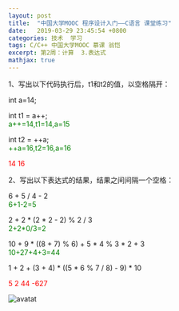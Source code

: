 ```yaml
---
layout: post
title:  "中国大学MOOC 程序设计入门——C语言 课堂练习"
date:   2019-03-29 23:45:54 +0800
categories: 技术  学习 
tags: C/C++ 中国大学MOOC 慕课 翁恺 
excerpt: 第2周：计算  3.表达式 		
mathjax: true
---
```

 
1、写出以下代码执行后，t1和t2的值，以空格隔开：

int a=14; 

int t1 = a++; <br>
<font color=green> a++=14,t1=14,a=15</font>

int t2 = ++a;<br>
<font color=green> ++a=16,t2=16,a=16</font>

<font color=red>14 16</font>


2、写出以下表达式的结果，结果之间间隔一个空格：

6 + 5 / 4 - 2 <br>
<font color=green>6+1-2=5</font>

2 + 2 * (2 * 2 - 2) % 2 / 3 <br><font color=green>2+2*0/3=2</font>

10 + 9 * ((8 + 7) % 6) + 5 * 4 % 3 * 2 + 3<br>  <font color=green>10+27+4+3=44</font>

1 + 2 + (3 + 4) * ((5 * 6 % 7 / 8) - 9) * 10<br>  <font color=green></font>

<font color=red>5  2  44  -627   </font>

![avatat](\_image\2019-03-29-01.PNG)